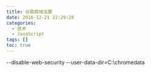 ```yaml
---
title: 谷歌跨域设置
date: 2016-12-21 22:29:28
categories: 
  - 技术
  - JavaScript
tags: []
toc: true
---
```


 --disable-web-security --user-data-dir=C:\chromedata
<!--more-->
 
 

